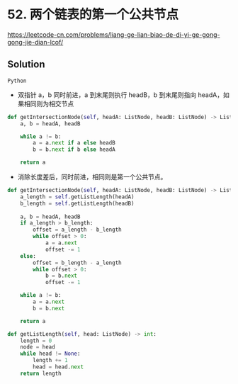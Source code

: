 #  52. 两个链表的第一个公共节点

<https://leetcode-cn.com/problems/liang-ge-lian-biao-de-di-yi-ge-gong-gong-jie-dian-lcof/>

## Solution

`Python`

- 双指针 a，b 同时前进，a 到末尾则执行 headB，b 到末尾则指向 headA，如果相同则为相交节点

```python
def getIntersectionNode(self, headA: ListNode, headB: ListNode) -> ListNode:
    a, b = headA, headB

    while a != b:
        a = a.next if a else headB
        b = b.next if b else headA

    return a
```

- 消除长度差后，同时前进，相同则是第一个公共节点。

```python
def getIntersectionNode(self, headA: ListNode, headB: ListNode) -> ListNode:
    a_length = self.getListLength(headA)
    b_length = self.getListLength(headB)
    
    a, b = headA, headB
    if a_length > b_length:
        offset = a_length - b_length
        while offset > 0:
            a = a.next
            offset -= 1
    else:
        offset = b_length - a_length
        while offset > 0:
            b = b.next
            offset -= 1

    while a != b:
        a = a.next
        b = b.next

    return a

def getListLength(self, head: ListNode) -> int:
    length = 0
    node = head
    while head != None:
        length += 1
        head = head.next
    return length
```




